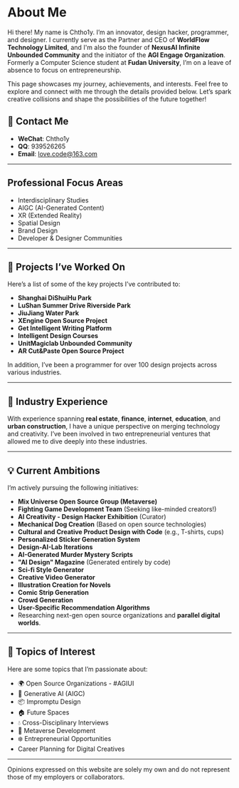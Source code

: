 # About Me

Hi there! My name is Chtho1y. I’m an innovator, design hacker, programmer, and designer. I currently serve as the Partner and CEO of **WorldFlow Technology Limited**, and I'm also the founder of **NexusAI Infinite Unbounded Community** and the initiator of the **AGI Engage Organization**. Formerly a Computer Science student at **Fudan University**, I’m on a leave of absence to focus on entrepreneurship.

This page showcases my journey, achievements, and interests. Feel free to explore and connect with me through the details provided below. Let’s spark creative collisions and shape the possibilities of the future together!

## 🔗 Contact Me
- **WeChat**: Chtho1y  
- **QQ**: 939526265  
- **Email**: [love.code@163.com](mailto:love.code@163.com)  

---

## Professional Focus Areas

- Interdisciplinary Studies  
- AIGC (AI-Generated Content)  
- XR (Extended Reality)  
- Spatial Design  
- Brand Design  
- Developer & Designer Communities  

---

## 🚀 Projects I’ve Worked On

Here’s a list of some of the key projects I’ve contributed to:

- **Shanghai DiShuiHu Park**  
- **LuShan Summer Drive Riverside Park**  
- **JiuJiang Water Park**  
- **XEngine Open Source Project**  
- **Get Intelligent Writing Platform**  
- **Intelligent Design Courses**  
- **UnitMagiclab Unbounded Community**  
- **AR Cut&Paste Open Source Project**  

In addition, I’ve been a programmer for over 100 design projects across various industries.

---

## 🌟 Industry Experience

With experience spanning **real estate**, **finance**, **internet**, **education**, and **urban construction**, I have a unique perspective on merging technology and creativity. I’ve been involved in two entrepreneurial ventures that allowed me to dive deeply into these industries.

---

## 💡 Current Ambitions

I’m actively pursuing the following initiatives:

- **Mix Universe Open Source Group (Metaverse)**  
- **Fighting Game Development Team** (Seeking like-minded creators!)  
- **AI Creativity - Design Hacker Exhibition** (Curator)  
- **Mechanical Dog Creation** (Based on open source technologies)  
- **Cultural and Creative Product Design with Code** (e.g., T-shirts, cups)  
- **Personalized Sticker Generation System**  
- **Design-AI-Lab Iterations**  
- **AI-Generated Murder Mystery Scripts**  
- **"AI Design" Magazine** (Generated entirely by code)  
- **Sci-fi Style Generator**  
- **Creative Video Generator**  
- **Illustration Creation for Novels**  
- **Comic Strip Generation**  
- **Crowd Generation**  
- **User-Specific Recommendation Algorithms**  
- Researching next-gen open source organizations and **parallel digital worlds**.

---

## 💬 Topics of Interest

Here are some topics that I’m passionate about:

- 🌍 Open Source Organizations - #AGIUI  
- 🚀 Generative AI (AIGC)  
- 📦 Impromptu Design  
- 🏠 Future Spaces  
- 💧 Cross-Disciplinary Interviews  
- 🚗 Metaverse Development  
- ❄️ Entrepreneurial Opportunities  
- Career Planning for Digital Creatives  

---

Opinions expressed on this website are solely my own and do not represent those of my employers or collaborators.
